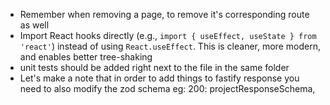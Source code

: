 - Remember when removing a page, to remove it's corresponding route as well
- Import React hooks directly (e.g., `import { useEffect, useState } from 'react'`) instead of using `React.useEffect`. This is cleaner, more modern, and enables better tree-shaking
- unit tests should be added right next to the file in the same folder
- Let's make a note that in order to add things to fastify response you need to also modify the zod schema eg:           200:
  projectResponseSchema,